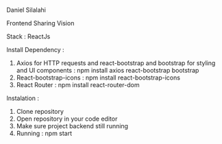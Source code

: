 Daniel Silalahi

Frontend Sharing Vision

Stack : ReactJs  

Install Dependency :
1. Axios for HTTP requests and react-bootstrap and bootstrap for styling and UI components : npm install axios react-bootstrap bootstrap
2. React-bootstrap-icons : npm install react-bootstrap-icons
3. React Router : npm install react-router-dom

Instalation :
1. Clone repository
2. Open repository in your code editor
3. Make sure project backend still running
4. Running : npm start
